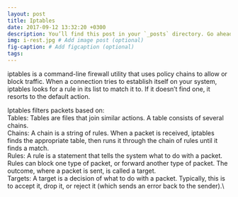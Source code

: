 ```yaml
---
layout: post
title: Iptables
date: 2017-09-12 13:32:20 +0300
description: You’ll find this post in your `_posts` directory. Go ahead and edit it and re-build the site to see your changes. # Add post description (optional)
img: i-rest.jpg # Add image post (optional)
fig-caption: # Add figcaption (optional)
tags: 
---
```

iptables is a command-line firewall utility that uses policy chains to allow or block traffic. When a connection tries to establish itself on your system, iptables looks for a rule in its list to match it to. If it doesn’t find one, it resorts to the default action.

Iptables filters packets based on:\
<space><space>    Tables: Tables are files that join similar actions. A table consists of several chains.\
    Chains: A chain is a string of rules. When a packet is received, iptables finds the appropriate table, then runs it through the chain of rules until it                             
    finds a match.\
    Rules: A rule is a statement that tells the system what to do with a packet. Rules can block one type of packet, or forward another type of packet. The                                             outcome, where a packet is sent, is called a target.\
    Targets: A target is a decision of what to do with a packet. Typically, this is to accept it, drop it, or reject it (which sends an error back to the sender).\
